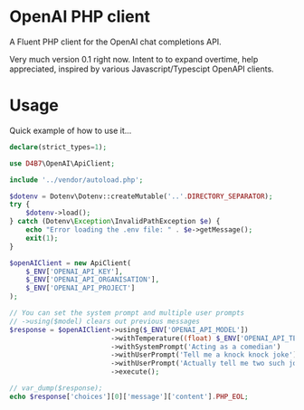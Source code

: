 # OpenAI PHP client

A Fluent PHP client for the OpenAI chat completions API.

Very much version 0.1 right now. Intent to to expand overtime, help appreciated,
inspired by various Javascript/Typescipt OpenAPI clients.

# Usage

Quick example of how to use it...

```php
declare(strict_types=1);

use D4B7\OpenAI\ApiClient;

include '../vendor/autoload.php';

$dotenv = Dotenv\Dotenv::createMutable('..'.DIRECTORY_SEPARATOR);
try {
    $dotenv->load();
} catch (Dotenv\Exception\InvalidPathException $e) {
    echo "Error loading the .env file: " . $e->getMessage();
    exit(1);
}

$openAIClient = new ApiClient(
    $_ENV['OPENAI_API_KEY'],
    $_ENV['OPENAI_API_ORGANISATION'],
    $_ENV['OPENAI_API_PROJECT']
);

// You can set the system prompt and multiple user prompts
// ->using($model) clears out previous messages
$response = $openAIClient->using($_ENV['OPENAI_API_MODEL'])
                         ->withTemperature((float) $_ENV['OPENAI_API_TEMPERATURE'])
                         ->withSystemPrompt('Acting as a comedian')
                         ->withUserPrompt('Tell me a knock knock joke')
                         ->withUserPrompt('Actually tell me two such jokes')
                         ->execute();

// var_dump($response);
echo $response['choices'][0]['message']['content'].PHP_EOL;
```
